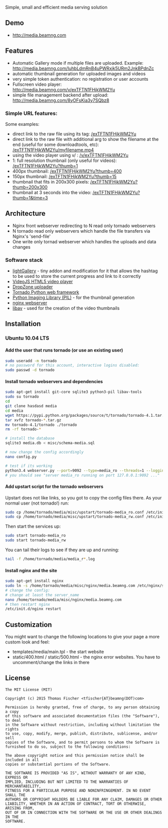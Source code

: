 Simple, small and efficient media serving solution

## Demo
 * http://media.beamng.com

## Features
 * Automatic Gallery mode if multiple files are uploaded. Example: http://media.beamng.com/IuhbLdmRnB4uPWRxjk5URm2JnkBPdnZc
 * automatic thumbnail generation for uploaded images and videos
 * very simple token authentication: no registration or user accounts
 * Fullscreen video player: http://media.beamng.com/v/exTFTN1FHjkWM2Yu
 * simple file management backend after upload: http://media.beamng.com/8yOFsKia3y7SQbz8

### Simple URL features:
Some examples:

 * direct link to the raw file using its tag: [/exTFTN1FHjkWM2Yu](http://media.beamng.com/exTFTN1FHjkWM2Yu)
 * direct link to the raw file with additional arg to show the filename at the end (useful for some downloadtools, etc): [/exTFTN1FHjkWM2Yu/myfilename.mp4](http://media.beamng.com/exTFTN1FHjkWM2Yu/myfilename.mp4)
 * using the video player using v/ : [/v/exTFTN1FHjkWM2Yu](http://media.beamng.com/v/exTFTN1FHjkWM2Yu)
 * 1: full resolution thumbnail (only useful for videos): [/exTFTN1FHjkWM2Yu?thumb=1](http://media.beamng.com/exTFTN1FHjkWM2Yu?thumb=1)
 * 400px thumbnail: [/exTFTN1FHjkWM2Yu?thumb=400](http://media.beamng.com/exTFTN1FHjkWM2Yu?thumb400)
 * 150px thumbnail: [/exTFTN1FHjkWM2Yu?thumb=15](http://media.beamng.com/exTFTN1FHjkWM2Yu?thumb=150)
 * thumbnail that fits in 200x300 pixels: [/exTFTN1FHjkWM2Yu?thumb=200x300](http://media.beamng.com/exTFTN1FHjkWM2Yu?thumb=200x300)
 * thumbnail at 3 seconds into the video: [/exTFTN1FHjkWM2Yu?thumb=1&time=3](http://media.beamng.com/exTFTN1FHjkWM2Yu?thumb=1&time=3)

## Architecture

- Nginx front webserver redirecting to N read only tornado webservers
- N tornado read only webservers which handle the file transfers via Nginx's 'send-file'
- One write only tornad webserver which handles the uploads and data changes

### Software stack

 * [lightGallery](http://sachinchoolur.github.io/lightGallery) - tiny addon and modification for it that allows the hashtag to be used to store the current progress and link to it correctly
 * [VideoJS HTML5 video player](http://www.videojs.com/)
 * [DropZone uploader](http://www.dropzonejs.com/)
 * [Tornado Python web framework](http://www.tornadoweb.org/en/stable/)
 * [Python Imaging Library (PIL)](http://en.wikipedia.org/wiki/Python_Imaging_Library) - for the thumbnail generation
 * [nginx webserver](http://nginx.org/)
 * [libav](https://libav.org/) - used for the creation of the video thumbnails

## Installation

### Ubuntu 10.04 LTS

#### Add the user that runs tornado (or use an existing user)

```bash
sudo useradd -m tornado
# no password for this account, interactive logins disabled:
sudo passwd -d tornado
```

#### Install tornado webservers and dependencies

```bash
sudo apt-get install git-core sqlite3 python3-pil libav-tools
sudo su tornado
cd
git clone hasdasd media
cd media
wget https://pypi.python.org/packages/source/t/tornado/tornado-4.1.tar.gz
tar xvfz tornado-*.tar.gz
mv tornado-4.1/tornado ./tornado
rm -rf tornado-*

# install the database
sqlite3 media.db < misc/schema-media.sql

# now change the config accordingly
nano config.py

# test if its working
python3.4 webserver.py --port=9092 --type=media_ro --threads=1 --logging=info
# you should see "server media_ro running on port 127.0.0.1:9092 ..."
```

#### Add upstart script for the tornado webservers

Upstart does not like links, so you got to copy the config files there. As your normal user (not tornado!) run:

```bash
sudo cp /home/tornado/media/misc/upstart/tornado-media_ro.conf /etc/init/
sudo cp /home/tornado/media/misc/upstart/tornado-media_rw.conf /etc/init/
```

Then start the services up:

```bash
sudo start tornado-media_ro
sudo start tornado-media_rw
```

You can tail their logs to see if  they are up and running:

```bash
tail -f /home/tornado/media/media_r*.log
```

#### Install nginx and the site

```bash
sudo apt-get install nginx
sudo ln -s /home/tornado/media/misc/nginx/media.beamng.com /etc/nginx/sites-enabled/
# change the config:
# change at least the server_name
nano /home/tornado/media/misc/nginx/media.beamng.com
# then restart nginx
/etc/init.d/nginx restart
```


## Customization

You might want to change the following locations to give your page a more custom look and feel:

 * templates/media/main.tpl - the start website
 * static/400.html / static/500.html - the nginx error websites. You have to uncomment/change the links in there


## License

~~~
The MIT License (MIT)

Copyright (c) 2015 Thomas Fischer <tfischer{AT}beamng(DOT)com>

Permission is hereby granted, free of charge, to any person obtaining a copy
of this software and associated documentation files (the "Software"), to deal
in the Software without restriction, including without limitation the rights
to use, copy, modify, merge, publish, distribute, sublicense, and/or sell
copies of the Software, and to permit persons to whom the Software is
furnished to do so, subject to the following conditions:

The above copyright notice and this permission notice shall be included in all
copies or substantial portions of the Software.

THE SOFTWARE IS PROVIDED "AS IS", WITHOUT WARRANTY OF ANY KIND, EXPRESS OR
IMPLIED, INCLUDING BUT NOT LIMITED TO THE WARRANTIES OF MERCHANTABILITY,
FITNESS FOR A PARTICULAR PURPOSE AND NONINFRINGEMENT. IN NO EVENT SHALL THE
AUTHORS OR COPYRIGHT HOLDERS BE LIABLE FOR ANY CLAIM, DAMAGES OR OTHER
LIABILITY, WHETHER IN AN ACTION OF CONTRACT, TORT OR OTHERWISE, ARISING FROM,
OUT OF OR IN CONNECTION WITH THE SOFTWARE OR THE USE OR OTHER DEALINGS IN THE
SOFTWARE.
~~~
